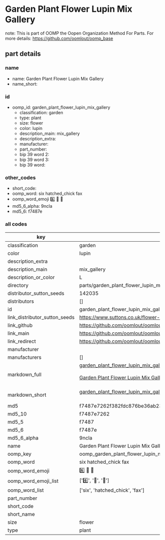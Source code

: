 # Garden Plant Flower Lupin Mix Gallery  

note: This is part of OOMP the Oopen Organization Method For Parts. For more details: https://github.com/oomlout/oomp_base

##  part details
  







### name
* name: Garden Plant Flower Lupin Mix Gallery
* name_short: 
### id
* oomp_id: garden_plant_flower_lupin_mix_gallery
  * classification: garden
  * type: plant
  * size: flower
  * color: lupin
  * description_main: mix_gallery
  * description_extra: 
  * manufacturer: 
  * part_number: 
  * bip 39 word 2: 
  * bip 39 word 3: 
  * bip 39 word: 

### other_codes
* short_code: 
* oomp_word: six hatched_chick fax
* oomp_word_emoji :six: :hatched_chick: :fax:
* md5_6_alpha: 9ncla
* md5_6: f7487e









### all codes 
| key | value |  
| --- | --- |  
| classification | garden |  
| color | lupin |  
| description_extra |  |  
| description_main | mix_gallery |  
| description_or_color | L  |  
| directory | parts/garden_plant_flower_lupin_mix_gallery |  
| distributor_sutton_seeds | 142035 |  
| distributors | [] |  
| id | garden_plant_flower_lupin_mix_gallery |  
| link_distributor_sutton_seeds | https://www.suttons.co.uk/flower-seeds/all/lupin-seeds-gallery-mix_MH-623 |  
| link_github | https://github.com/oomlout/oomlout_oomp_version_1_messy/tree/main/parts/garden_plant_flower_lupin_mix_gallery |  
| link_main | https://github.com/oomlout/oomlout_oomp_version_1_messy/tree/main/parts/garden_plant_flower_lupin_mix_gallery |  
| link_redirect | https://github.com/oomlout/oomlout_oomp_version_1_messy/tree/main/parts/garden_plant_flower_lupin_mix_gallery |  
| manufacturer |  |  
| manufacturers | [] |  
| markdown_full | [garden_plant_flower_lupin_mix_gallery](none)<br>[](none)<br>[Garden Plant Flower Lupin Mix Gallery](none)<br><br> |  
| markdown_short | [garden_plant_flower_lupin_mix_gallery](none)<br><br> |  
| md5 | f7487e7262f382fdc876be36ab239aa2 |  
| md5_10 | f7487e7262 |  
| md5_5 | f7487 |  
| md5_6 | f7487e |  
| md5_6_alpha | 9ncla |  
| name | Garden Plant Flower Lupin Mix Gallery |  
| oomp_key | oomp_garden_plant_flower_lupin_mix_gallery |  
| oomp_word | six hatched_chick fax |  
| oomp_word_emoji | :six: :hatched_chick: :fax: |  
| oomp_word_emoji_list | [':six:', ':hatched_chick:', ':fax:'] |  
| oomp_word_list | ['six', 'hatched_chick', 'fax'] |  
| part_number |  |  
| short_code |  |  
| short_name |  |  
| size | flower |  
| type | plant |  
